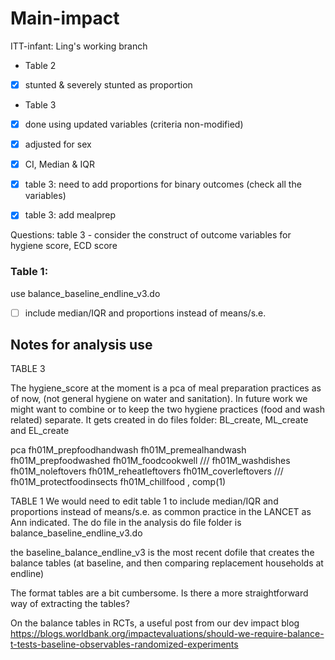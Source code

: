 # Main-impact


ITT-infant: Ling's working branch

- Table 2
 - [x] stunted & severely stunted as proportion
 
- Table 3 
 - [x] done using updated variables (criteria non-modified)
 - [x] adjusted for sex
 - [x] CI, Median & IQR
 - [x] table 3: need to add proportions for binary outcomes (check all the variables)
 - [x] table 3: add mealprep


Questions:
table 3 - consider the construct of outcome variables for hygiene score, ECD score



### Table 1:

use balance_baseline_endline_v3.do
- [ ] include median/IQR and proportions instead of means/s.e.




## Notes for analysis use



TABLE 3

The hygiene_score at the moment is a pca of meal preparation practices as of now, (not general hygiene on water and sanitation).
In future work we might want to combine or to keep the two hygiene practices (food and wash related) separate.
It gets created in do files folder: BL_create, ML_create and EL_create
 
pca fh01M_prepfoodhandwash fh01M_premealhandwash fh01M_prepfoodwashed fh01M_foodcookwell ///
                fh01M_washdishes fh01M_noleftovers fh01M_reheatleftovers fh01M_coverleftovers ///
                fh01M_protectfoodinsects fh01M_chillfood , comp(1)


TABLE 1
We would need to edit table 1 to include median/IQR and proportions instead of means/s.e. as common practice in the LANCET as Ann indicated.
The do file in the analysis do file folder is balance_baseline_endline_v3.do

the baseline_balance_endline_v3 is the most recent dofile that creates the balance tables 
(at baseline, and then comparing replacement households at endline)


The format tables are a bit cumbersome. Is there a more straightforward way of extracting the tables?
 
On the balance tables in RCTs, a useful post from our dev impact blog https://blogs.worldbank.org/impactevaluations/should-we-require-balance-t-tests-baseline-observables-randomized-experiments
